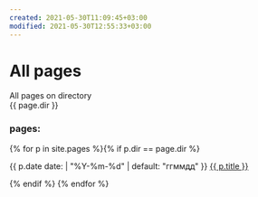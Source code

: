 ```yaml
---
created: 2021-05-30T11:09:45+03:00
modified: 2021-05-30T12:55:33+03:00
---
```


# All pages

All pages on directory  
{{ page.dir }}


### pages:
<div>
{% for p in site.pages %}{% if p.dir == page.dir %}
<p>{{ p.date date: | "%Y-%m-%d" | default: "ггммдд" }} <a href="{{ p.url }}">{{ p.title }}</a></p>
{% endif %}
{% endfor %}
</div>
